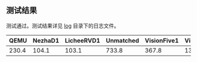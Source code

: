 ## 测试结果

测试通过。测试结果详见 [log](./log) 目录下的日志文件。

| QEMU  | NezhaD1 | LicheeRVD1 | Unmatched | VisionFive1 | VisionFive2 |
| ----- | ------- | ---------- | --------- | ----------- | ----------- |
| 230.4 | 104.1   | 103.1      | 733.8     | 367.8       | 1318.1      |